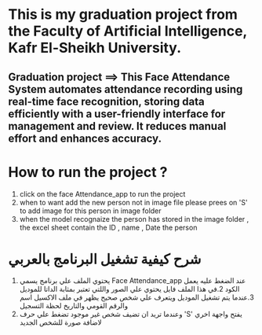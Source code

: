# This is my graduation project from the Faculty of Artificial Intelligence, Kafr El-Sheikh University. 
## Graduation project ==> This Face Attendance System automates attendance recording using real-time face recognition, storing data efficiently with a user-friendly interface for management and review. It reduces manual effort and enhances accuracy.
# How to run the project ? 
 1. click on the face Attendance_app to run the project 
 2. when to want add the new person not in image file please prees on 'S' to add image for this person in image folder
 3. when the model recognaize the person has stored in the image folder , the excel sheet contain the ID , name , Date the person  
# شرح كيفية تشغيل البرنامج بالعربي 
1. يحتوي الملف علي برنامج يسمي Face Attendance_app عند الضغط عليه يعمل الكود 
2.في هذا الملف فايل يحتوي علي الصور واللتي تعتبر بمثابة الداتا للموديل 
3.عندما يتم تشغيل الموديل ويتعرف علي شخص صحيح يظهر في ملف الاكسيل اسم والرقم القومي والتاريخ لحظة التسجيل 
4. وعندما تريد ان تضيف شخص غير موجود تضغط علي حرف 'S' يفتح واجهة اخري لاضافة صورة للشخص الجديد 
